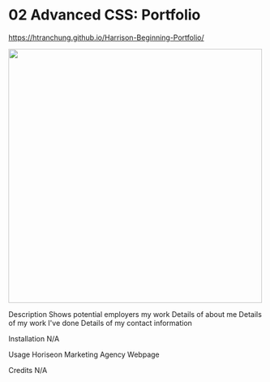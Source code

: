 # 02 Advanced CSS: Portfolio
https://htranchung.github.io/Harrison-Beginning-Portfolio/

<img src="assets/images/Portfolio.png" width="500" height="500">

Description
Shows potential employers my work
Details of about me
Details of my work I've done
Details of my contact information

Installation
N/A

Usage
Horiseon Marketing Agency Webpage

Credits
N/A